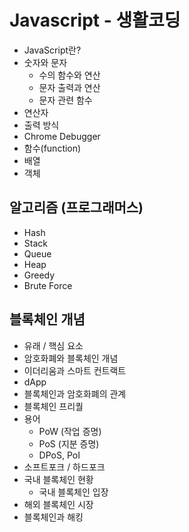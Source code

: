 # Javascript - 생활코딩

 - JavaScript란?
 - 숫자와 문자
    - 수의 함수와 연산
    - 문자 출력과 연산
    - 문자 관련 함수
 - 연산자
 - 출력 방식
 - Chrome Debugger
 - 함수(function)
 - 배열
 - 객체

## 알고리즘 (프로그래머스)

 - Hash
 - Stack
 - Queue
 - Heap
 - Greedy
 - Brute Force
 
 ## 블록체인 개념
 
 - 유래 / 핵심 요소
 - 암호화폐와 블록체인 개념
 - 이더리움과 스마트 컨트랙트
 - dApp
 - 블록체인과 암호화폐의 관계
 - 블록체인 프리퀄
 - 용어
   - PoW (작업 증명)
   - PoS (지분 증명)
   - DPoS, PoI
 - 소프트포크 / 하드포크
 - 국내 블록체인 현황
   - 국내 블록체인 입장
 - 해외 블록체인 시장
 - 블록체인과 해킹
